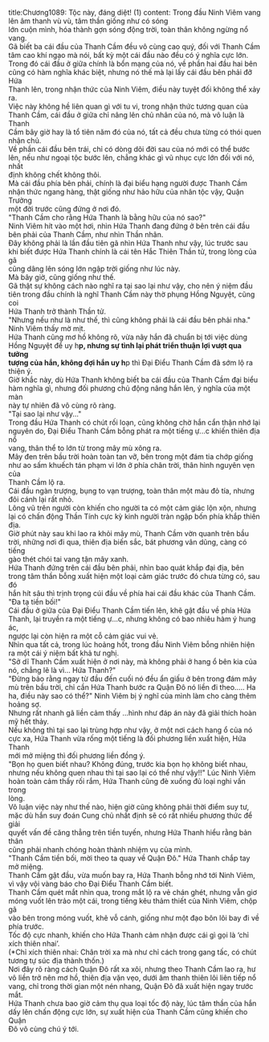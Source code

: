 title:Chương1089: Tộc này, đáng diệt! (1)
content:
Trong đầu Ninh Viêm vang lên âm thanh vù vù, tâm thần giống như có sóng<br>lớn cuộn mình, hóa thành gợn sóng động trời, toàn thân không ngừng nổ vang.<br>Gã biết ba cái đầu của Thanh Cầm đều vô cùng cao quý, đối với Thanh Cầm<br>tâm cao khí ngạo mà nói, bất kỳ một cái đầu nào đều có ý nghĩa cực lớn.<br>Trong đó cái đầu ở giữa chính là bổn mạng của nó, về phần hai đầu hai bên<br>cũng có hàm nghĩa khác biệt, nhưng nó thế mà lại lấy cái đầu bên phải đỡ Hứa<br>Thanh lên, trong nhận thức của Ninh Viêm, điều này tuyệt đối không thể xảy ra.<br>Việc này không hề liên quan gì với tu vi, trong nhận thức tương quan của<br>Thanh Cầm, cái đầu ở giữa chỉ nâng lên chủ nhân của nó, mà vô luận là Thanh<br>Cầm bây giờ hay là tổ tiên năm đó của nó, tất cả đều chưa từng có thói quen<br>nhận chủ.<br>Về phần cái đầu bên trái, chỉ có dòng dõi đời sau của nó mới có thể bước<br>lên, nếu như ngoại tộc bước lên, chẳng khác gì vũ nhục cực lớn đối với nó, nhất<br>định không chết không thôi.<br>Mà cái đầu phía bên phải, chính là đại biểu hạng người được Thanh Cầm<br>nhận thức ngang hàng, thật giống như hảo hữu của nhân tộc vậy, Quận Trưởng<br>một đời trước cũng đứng ở nơi đó.<br>"Thanh Cầm cho rằng Hứa Thanh là bằng hữu của nó sao?"<br>Ninh Viêm hít vào một hơi, nhìn Hứa Thanh đang đứng ở bên trên cái đầu<br>bên phải của Thanh Cầm, như nhìn Thần nhân.<br>Đây không phải là lần đầu tiên gã nhìn Hứa Thanh như vậy, lúc trước sau<br>khi biết được Hứa Thanh chính là cái tên Hắc Thiên Thần tử, trong lòng của gã<br>cũng dâng lên sóng lớn ngập trời giống như lúc này.<br>Mà bây giờ, cũng giống như thế.<br>Gã thật sự không cách nào nghĩ ra tại sao lại như vậy, cho nên ý niệm đầu<br>tiên trong đầu chính là nghĩ Thanh Cầm này thờ phụng Hồng Nguyệt, cũng coi<br>Hứa Thanh trở thành Thần tử.<br>"Nhưng nếu như là như thế, thì cũng không phải là cái đầu bên phải nha."<br>Ninh Viêm thấy mờ mịt.<br>Hứa Thanh cũng mơ hồ không rõ, vừa nãy hắn đã chuẩn bị tới việc dùng<br>Hồng Nguyệt để uy h**p, nhưng sự tình lại phát triển thuận lợi vượt qua tưởng<br>tượng của hắn, không đợi hắn uy h**p thì Đại Điểu Thanh Cầm đã sớm lộ ra<br>thiện ý.<br>Giờ khắc này, dù Hứa Thanh không biết ba cái đầu của Thanh Cầm đại biểu<br>hàm nghĩa gì, nhưng đối phương chủ động nâng hắn lên, ý nghĩa của một màn<br>này tự nhiên đã vô cùng rõ ràng.<br>"Tại sao lại như vậy..."<br>Trong đầu Hứa Thanh có chút rối loạn, cũng không chờ hắn cẩn thận nhớ lại<br>nguyên do, Đại Điểu Thanh Cầm bỗng phát ra một tiếng ự...c khiến thiên địa nổ<br>vang, thân thể to lớn từ trong mây mù xông ra.<br>Mây đen trên bầu trời hoàn toàn tan vỡ, bên trong một đám tia chớp giống<br>như ao sấm khuếch tán phạm vi lớn ở phía chân trời, thân hình nguyên vẹn của<br>Thanh Cầm lộ ra.<br>Cái đầu ngàn trượng, bụng to vạn trượng, toàn thân một màu đỏ tía, nhưng<br>đôi cánh lại rất nhỏ.<br>Lông vũ trên người còn khiến cho người ta có một cảm giác lộn xộn, nhưng<br>lại có chấn động Thần Tính cực kỳ kinh người tràn ngập bốn phía khắp thiên<br>địa.<br>Giờ phút này sau khi lao ra khỏi mây mù, Thanh Cầm vờn quanh trên bầu<br>trời, những nơi đi qua, thiên địa biến sắc, bát phương vân dũng, càng có tiếng<br>gào thét chói tai vang tận mây xanh.<br>Hứa Thanh đứng trên cái đầu bên phải, nhìn bao quát khắp đại địa, bên<br>trong tâm thần bỗng xuất hiện một loại cảm giác trước đó chưa từng có, sau đó<br>hắn hít sâu thì trịnh trọng cúi đầu về phía hai cái đầu khác của Thanh Cầm.<br>"Đa tạ tiền bối!"<br>Cái đầu ở giữa của Đại Điểu Thanh Cầm tiến lên, khẽ gật đầu về phía Hứa<br>Thanh, lại truyền ra một tiếng ự...c, nhưng không có bao nhiêu hàm ý hung ác,<br>ngược lại còn hiện ra một cỗ cảm giác vui vẻ.<br>Nhìn qua tất cả, trong lúc hoảng hốt, trong đầu Ninh Viêm bỗng nhiên hiện<br>ra một cái ý niệm bất khả tư nghị.<br>"Sở dĩ Thanh Cầm xuất hiện ở nơi này, mà không phải ở hang ổ bên kia của<br>nó, chẳng lẽ là vì... Hứa Thanh?"<br>"Đừng bảo rằng ngay từ đầu đến cuối nó đều ẩn giấu ở bên trong đám mây<br>mù trên bầu trời, chỉ cần Hứa Thanh bước ra Quận Đô nó liền đi theo..... Ha<br>ha, điều này sao có thể?" Ninh Viêm bị ý nghĩ của mình làm cho càng thêm<br>hoảng sợ.<br>Nhưng rất nhanh gã liền cảm thấy …hình như đáp án này đã giải thích hoàn<br>mỹ hết thảy.<br>Nếu không thì tại sao lại trùng hợp như vậy, ở một nơi cách hang ổ của nó<br>cực xa, Hứa Thanh vừa rống một tiếng là đối phương liền xuất hiện, Hứa Thanh<br>mới mở miệng thì đối phương liền đồng ý.<br>"Bọn họ quen biết nhau? Không đúng, trước kia bọn họ không biết nhau,<br>nhưng nếu không quen nhau thì tại sao lại có thể như vậy!!" Lúc Ninh Viêm<br>hoàn toàn cảm thấy rối rắm, Hứa Thanh cũng đè xuống đủ loại nghi vấn trong<br>lòng.<br>Vô luận việc này như thế nào, hiện giờ cũng không phải thời điểm suy tư,<br>mặc dù hắn suy đoán Cung chủ nhất định sẽ có rất nhiều phương thức để giải<br>quyết vấn đề căng thẳng trên tiền tuyến, nhưng Hứa Thanh hiểu rằng bản thân<br>cũng phải nhanh chóng hoàn thành nhiệm vụ của mình.<br>"Thanh Cầm tiền bối, mời theo ta quay về Quận Đô." Hứa Thanh chắp tay<br>mở miệng.<br>Thanh Cầm gật đầu, vừa muốn bay ra, Hứa Thanh bỗng nhớ tới Ninh Viêm,<br>vì vậy vội vàng báo cho Đại Điểu Thanh Cầm biết.<br>Thanh Cầm quét mắt nhìn qua, trong mắt lộ ra vẻ chán ghét, nhưng vẫn giơ<br>móng vuốt lên trảo một cái, trong tiếng kêu thảm thiết của Ninh Viêm, chộp gã<br>vào bên trong móng vuốt, khẽ vỗ cánh, giống như một đạo bôn lôi bay đi về<br>phía trước.<br>Tốc độ cực nhanh, khiến cho Hứa Thanh cảm nhận được cái gì gọi là ‘chỉ<br>xích thiên nhai’.<br>(*Chỉ xích thiên nhai: Chân trời xa mà như chỉ cách trong gang tấc, có chút<br>tương tự súc địa thành thốn.)<br>Nơi đây rõ ràng cách Quận Đô rất xa xôi, nhưng theo Thanh Cầm lao ra, hư<br>vô liền trở nên mơ hồ, thiên địa vặn vẹo, dưới âm thanh thiên lôi liên tiếp nổ<br>vang, chỉ trong thời gian một nén nhang, Quận Đô đã xuất hiện ngay trước mắt.<br>Hứa Thanh chưa bao giờ cảm thụ qua loại tốc độ này, lúc tâm thần của hắn<br>dấy lên chấn động cực lớn, sự xuất hiện của Thanh Cầm cũng khiến cho Quận<br>Đô vô cùng chú ý tới.
